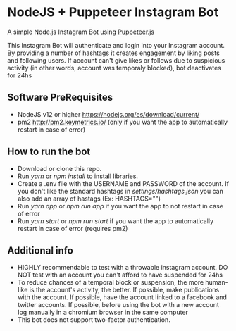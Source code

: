 # NodeJS + Puppeteer Instagram Bot
A simple Node.js Instagram Bot using [Puppeteer.js](https://github.com/GoogleChrome/puppeteer)

This Instagram Bot will authenticate and login into your Instagram account. By providing a number of hashtags it creates engagement by liking posts and following users.
If account can't give likes or follows due to suspicious activity (in other words, account was temporaly blocked), bot deactivates for 24hs

## Software PreRequisites
* NodeJS v12 or higher https://nodejs.org/es/download/current/
* pm2 http://pm2.keymetrics.io/ (only if you want the app to automatically restart in case of error)

## How to run the bot
* Download or clone this repo.
* Run *yarn* or *npm install* to install libraries.
* Create a .env file with the USERNAME and PASSWORD of the account. If you don't like the standard hashtags in *settings/hashtags.json* you can also add an array of hastags (Ex: HASHTAGS="")
* Run *yarn app* or *npm run app* if you want the app to not restart in case of error
* Run *yarn start* or *npm run start* if you want the app to automatically restart in case of error (requires pm2)


## Additional info
* HIGHLY recommendable to test with a throwable instagram account. DO NOT test with an account you can't afford to have suspended for 24hs
* To reduce chances of a temporal block or suspension, the more human-like is the account's activity, the better. If possible, make publications with the account. If possible, have the account linked to a facebook and twitter accounts. If possible, before using the bot with a new account log manually in a chromium browser in the same computer
* This bot does not support two-factor authentication.

 